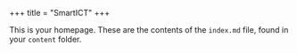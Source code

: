 +++
title = "SmartICT"
+++

This is your homepage. These are the contents of the `index.md` file, found in your `content` folder.
